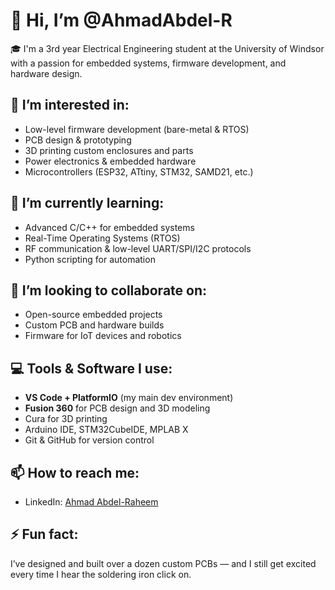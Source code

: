# 👋 Hi, I’m @AhmadAbdel-R

🎓 I'm a 3rd year Electrical Engineering student at the University of Windsor with a passion for embedded systems, firmware development, and hardware design.

## 👀 I’m interested in:
- Low-level firmware development (bare-metal & RTOS)
- PCB design & prototyping
- 3D printing custom enclosures and parts
- Power electronics & embedded hardware
- Microcontrollers (ESP32, ATtiny, STM32, SAMD21, etc.)

## 🌱 I’m currently learning:
- Advanced C/C++ for embedded systems
- Real-Time Operating Systems (RTOS)
- RF communication & low-level UART/SPI/I2C protocols
- Python scripting for automation

## 💞️ I’m looking to collaborate on:
- Open-source embedded projects
- Custom PCB and hardware builds
- Firmware for IoT devices and robotics

## 💻 Tools & Software I use:
- **VS Code + PlatformIO** (my main dev environment)
- **Fusion 360** for PCB design and 3D modeling
- Cura for 3D printing
- Arduino IDE, STM32CubeIDE, MPLAB X
- Git & GitHub for version control

## 📫 How to reach me:
- LinkedIn: [Ahmad Abdel-Raheem](www.linkedin.com/in/ahmad-abdelraheem)


## ⚡ Fun fact:
I’ve designed and built over a dozen custom PCBs — and I still get excited every time I hear the soldering iron click on.

<!---
AhmadAbdel-R/AhmadAbdel-R is a ✨ special ✨ repository because its `README.md` (this file) appears on your GitHub profile.
You can click the Preview link to take a look at your changes.
--->

